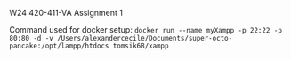 W24 420-411-VA Assignment 1

Command used for docker setup: `docker run --name myXampp -p 22:22 -p 80:80 -d -v /Users/alexandercecile/Documents/super-octo-pancake:/opt/lampp/htdocs tomsik68/xampp`
